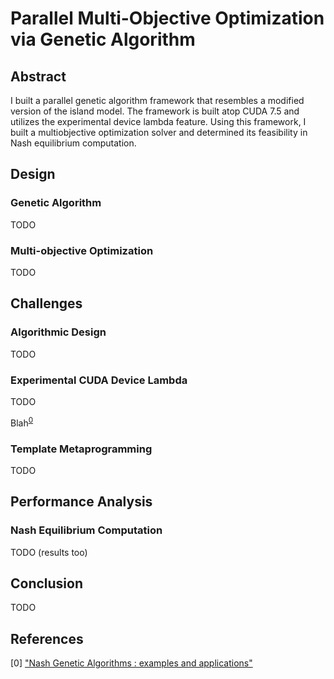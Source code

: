 # Parallel Multi-Objective Optimization via Genetic Algorithm

## Abstract

I built a parallel genetic algorithm framework that resembles a modified version of the island model. The framework is built atop CUDA 7.5 and utilizes the experimental device lambda feature. Using this framework, I built a multiobjective optimization solver and determined its feasibility in Nash equilibrium computation.

## Design

### Genetic Algorithm

TODO

### Multi-objective Optimization

TODO

## Challenges

### Algorithmic Design

TODO

### Experimental CUDA Device Lambda

TODO

Blah<sup>[0](#footnote_0)</sup>

### Template Metaprogramming

TODO

## Performance Analysis

### Nash Equilibrium Computation

TODO (results too)

## Conclusion

TODO

## References

<a name="footnote_0">[0]</a> ["Nash Genetic Algorithms : examples and applications"](http://ieeexplore.ieee.org/xpls/abs_all.jsp?arnumber=870339)
